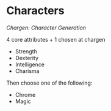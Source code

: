 # Characters

*Chargen: Character Generation*

4 core attributes + 1 chosen at chargen

- Strength
- Dexterity
- Intelligence 
- Charisma

Then choose one of the following:
- Chrome
- Magic